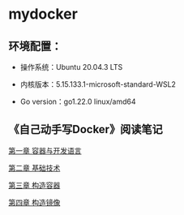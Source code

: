 # mydocker

## 环境配置：

- 操作系统：Ubuntu 20.04.3 LTS

- 内核版本：5.15.133.1-microsoft-standard-WSL2

- Go version：go1.22.0 linux/amd64

## 《自己动手写Docker》阅读笔记

[第一章 容器与开发语言](./docs/第一章%20容器与开发语言.md)

[第二章 基础技术](./docs/第二章%20基础技术.md)

[第三章 构造容器](./docs/第三章%20构造容器.md)

[第四章 构造镜像](docs/第四章%20构造镜像.md)